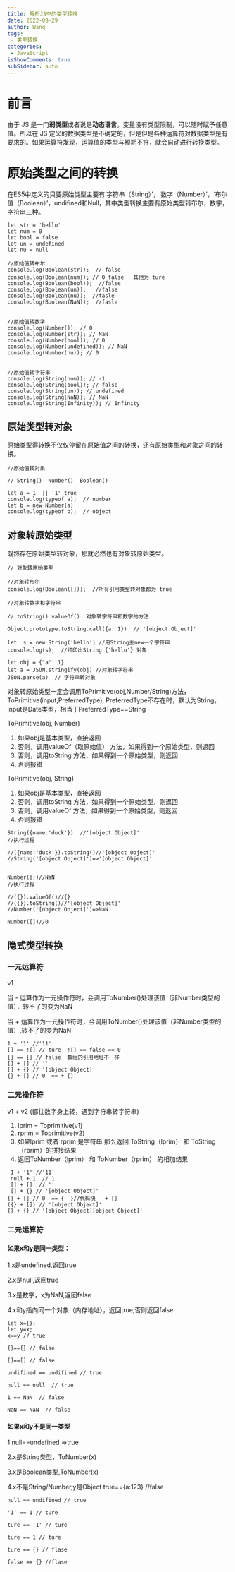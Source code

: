 ```yaml
---
title: 解析JS中的类型转换 
date: 2022-08-29
author: Wang
tags:
 - 类型转换
categories: 
 - JavaScript
isShowComments: true  
subSidebar: auto
---
```


# 前言
由于 JS 是一门**弱类型**或者说是**动态语言**。变量没有类型限制，可以随时赋予任意值。所以在 JS 定义的数据类型是不确定的，但是但是各种运算符对数据类型是有要求的。如果运算符发现，运算值的类型与预期不符，就会自动进行转换类型。

# 原始类型之间的转换
在ES5中定义的只要原始类型主要有‘字符串（String）’，‘数字（Number）’，‘布尔值（Boolean）’，undifined和Null，其中类型转换主要有原始类型转布尔，数字，字符串三种。
```
let str = 'hello'
let num = 0
let bool = false
let un = undefined
let nu = null

//原始值转布尔
console.log(Boolean(str));  // false
console.log(Boolean(num)); // 0 false   其他为 ture
console.log(Boolean(bool));  //false
console.log(Boolean(un));   //false
console.log(Boolean(nu));  //fasle
console.log(Boolean(NaN));  //fasle


//原始值转数字
console.log(Number()); // 0
console.log(Number(str)); // NaN   
console.log(Number(bool)); // 0
console.log(Number(undefined)); // NaN
console.log(Number(nu)); // 0


//原始值转字符串
console.log(String(num)); // -1
console.log(String(bool)); // false
console.log(String(un)); // undefined
console.log(String(NaN)); // NaN
console.log(String(Infinity)); // Infinity
```


## 原始类型转对象
原始类型得转换不仅仅停留在原始值之间的转换，还有原始类型和对象之间的转换。


```
//原始值转对象

// String()  Number()  Boolean()

let a = 1  || '1' true
console.log(typeof a);  // number
let b = new Number(a)
console.log(typeof b);  // object
```
## 对象转原始类型
既然存在原始类型转对象，那就必然也有对象转原始类型。
```
// 对象转原始类型

//对象转布尔
console.log(Boolean([]));  //所有引用类型转对象都为 true

//对象转数字和字符串

// toString() valueOf()  对象转字符串和数字的方法

Object.prototype.toString.call({a: 1})  // '[object Object]'

let  s = new String('hello') //用String去new一个字符串 
console.log(s);  //打印出String {'hello'} 对象

let obj = {"a": 1}
let a = JSON.stringify(obj) //对象转字符串
JSON.parse(a)  // 字符串转对象
```

对象转原始类型一定会调用ToPrimitive(obj,Number/String)方法，
ToPrimitive(input,PreferredType),
PreferredType不存在时，默认为String，input是Date类型，相当于PreferredType==String

ToPrimitive(obj, Number)
1.  如果obj是基本类型，直接返回
2.  否则，调用valueOf（取原始值） 方法，如果得到一个原始类型，则返回
3.  否则，调用toString 方法，如果得到一个原始类型，则返回
4.  否则报错
 
ToPrimitive(obj, String)
1.  如果obj是基本类型，直接返回
2.  否则，调用toString 方法，如果得到一个原始类型，则返回
3.  否则，调用valueOf 方法，如果得到一个原始类型，则返回
4.  否则报错

```
String({name:'duck'})  //'[object Object]' 
//执行过程

//({name:'duck'}).toString()//'[object Object]' 
//String('[object Object]')=>'[object Object]'


Number({})//NaN 
//执行过程

//({}).valueOf()//{}
//({}).toString()//'[object Object]'
//Number('[object Object]')=>NaN 

Number([])//0

```
## 隐式类型转换

### 一元运算符
v1

当 - 运算作为一元操作符时，会调用ToNumber()处理该值（非Number类型的值），转不了的变为NaN

当 + 运算作为一元操作符时，会调用ToNumber()处理该值（非Number类型的值）,转不了的变为NaN


```
1 + '1' //'11'  
[] == ![] // ture  ![] == false == 0
[] == [] // false  数组的引用地址不一样
[] + [] // ''
[] + {} // '[object Object]'
{} + [] // 0  == + []
```

### 二元操作符


v1 + v2 (都往数字身上转，遇到字符串转字符串)

1.  lprim = Toprimitive(v1)
2.  rprim = Toprimitive(v2)
3.  如果lprim 或者 rprim 是字符串 那么返回 ToString（lprim） 和 ToString（rprim）的拼接结果
4.  返回ToNumber（lprim） 和 ToNumber（rprim） 的相加结果


```
 1 + '1' //'11'
 null + 1  // 1
 [] + []  // ''
 [] + {} // '[object Object]'
{} + [] // 0  == {  }//代码块   + []
({} + []) // '[object Object]'
{} + {} // '[object Object][object Object]'

```

### 二元运算符

#### 如果x和y是同一类型：

1.x是undefined,返回true

2.x是null,返回true

3.x是数字，x为NaN,返回false

4.x和y指向同一个对象（内存地址），返回true,否则返回false
```
let x={};
let y=x;
x==y // true

{}=={} // false

[]==[] // false

undifined == undifined // true

null == null  // true
 
1 == NaN  // false

NaN == NaN  // false
```
#### 如果x和y不是同一类型

1.null==undefined =>true

2.x是String类型，ToNumber(x)

3.x是Boolean类型,ToNumber(x)

4.x不是String/Number,y是Object true=={a:123} //false

```
null == undifined // true

'1' == 1 // ture

ture == '1' // ture
 
ture == 1 // ture
 
ture == {} // flase

false == {} //flase


```
